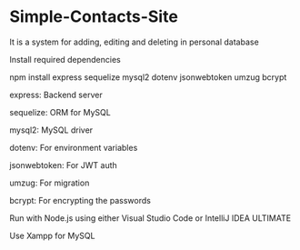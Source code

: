 # Simple-Contacts-Site

It is a system for adding, editing and deleting in personal database



Install required dependencies



npm install express sequelize mysql2 dotenv jsonwebtoken umzug bcrypt   



express: Backend server



sequelize: ORM for MySQL



mysql2: MySQL driver



dotenv: For environment variables



jsonwebtoken: For JWT auth



umzug: For migration

bcrypt: For encrypting the passwords

Run with Node.js using either Visual Studio Code or IntelliJ IDEA ULTIMATE

Use Xampp for MySQL

